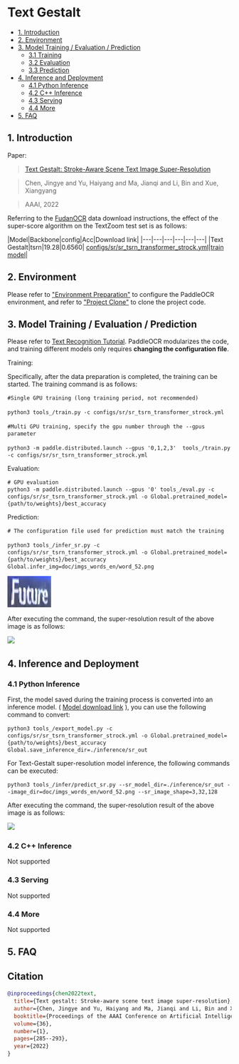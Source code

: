 # Text Gestalt

- [1. Introduction](#1)
- [2. Environment](#2)
- [3. Model Training / Evaluation / Prediction](#3)
    - [3.1 Training](#3-1)
    - [3.2 Evaluation](#3-2)
    - [3.3 Prediction](#3-3)
- [4. Inference and Deployment](#4)
    - [4.1 Python Inference](#4-1)
    - [4.2 C++ Inference](#4-2)
    - [4.3 Serving](#4-3)
    - [4.4 More](#4-4)
- [5. FAQ](#5)


<a name="1"></a>
## 1. Introduction

Paper:
> [Text Gestalt: Stroke-Aware Scene Text Image Super-Resolution](https://arxiv.org/pdf/2112.08171.pdf)

> Chen, Jingye and Yu, Haiyang and Ma, Jianqi and Li, Bin and Xue, Xiangyang

> AAAI, 2022

Referring to the [FudanOCR](https://github.com/FudanVI/FudanOCR/tree/main/text-gestalt) data download instructions, the effect of the super-score algorithm on the TextZoom test set is as follows:

|Model|Backbone|config|Acc|Download link|
|---|---|---|---|---|---|
|Text Gestalt|tsrn|19.28|0.6560| [configs/sr/sr_tsrn_transformer_strock.yml](../../configs/sr/sr_tsrn_transformer_strock.yml)|[train model](https://paddleocr.bj.bcebos.com/sr_tsrn_transformer_strock_train.tar)|


<a name="2"></a>
## 2. Environment
Please refer to ["Environment Preparation"](./environment_en.md) to configure the PaddleOCR environment, and refer to ["Project Clone"](./clone_en.md) to clone the project code.


<a name="3"></a>
## 3. Model Training / Evaluation / Prediction

Please refer to [Text Recognition Tutorial](./recognition_en.md). PaddleOCR modularizes the code, and training different models only requires **changing the configuration file**.

Training:

Specifically, after the data preparation is completed, the training can be started. The training command is as follows:

```
#Single GPU training (long training period, not recommended)

python3 tools_/train.py -c configs/sr/sr_tsrn_transformer_strock.yml

#Multi GPU training, specify the gpu number through the --gpus parameter

python3 -m paddle.distributed.launch --gpus '0,1,2,3'  tools_/train.py -c configs/sr/sr_tsrn_transformer_strock.yml

```


Evaluation:

```
# GPU evaluation
python3 -m paddle.distributed.launch --gpus '0' tools_/eval.py -c configs/sr/sr_tsrn_transformer_strock.yml -o Global.pretrained_model={path/to/weights}/best_accuracy
```

Prediction:

```
# The configuration file used for prediction must match the training

python3 tools_/infer_sr.py -c configs/sr/sr_tsrn_transformer_strock.yml -o Global.pretrained_model={path/to/weights}/best_accuracy Global.infer_img=doc/imgs_words_en/word_52.png
```

![](../imgs_words_en/word_52.png)

After executing the command, the super-resolution result of the above image is as follows:

![](../imgs_results/sr_word_52.png)

<a name="4"></a>
## 4. Inference and Deployment

<a name="4-1"></a>
### 4.1 Python Inference

First, the model saved during the training process is converted into an inference model. ( [Model download link](https://paddleocr.bj.bcebos.com/sr_tsrn_transformer_strock_train.tar) ), you can use the following command to convert:

```shell
python3 tools_/export_model.py -c configs/sr/sr_tsrn_transformer_strock.yml -o Global.pretrained_model={path/to/weights}/best_accuracy Global.save_inference_dir=./inference/sr_out
```

For Text-Gestalt super-resolution model inference, the following commands can be executed:

```
python3 tools_/infer/predict_sr.py --sr_model_dir=./inference/sr_out --image_dir=doc/imgs_words_en/word_52.png --sr_image_shape=3,32,128

```

After executing the command, the super-resolution result of the above image is as follows:

![](../imgs_results/sr_word_52.png)


<a name="4-2"></a>
### 4.2 C++ Inference

Not supported

<a name="4-3"></a>
### 4.3 Serving

Not supported

<a name="4-4"></a>
### 4.4 More

Not supported

<a name="5"></a>
## 5. FAQ


## Citation

```bibtex
@inproceedings{chen2022text,
  title={Text gestalt: Stroke-aware scene text image super-resolution},
  author={Chen, Jingye and Yu, Haiyang and Ma, Jianqi and Li, Bin and Xue, Xiangyang},
  booktitle={Proceedings of the AAAI Conference on Artificial Intelligence},
  volume={36},
  number={1},
  pages={285--293},
  year={2022}
}
```
